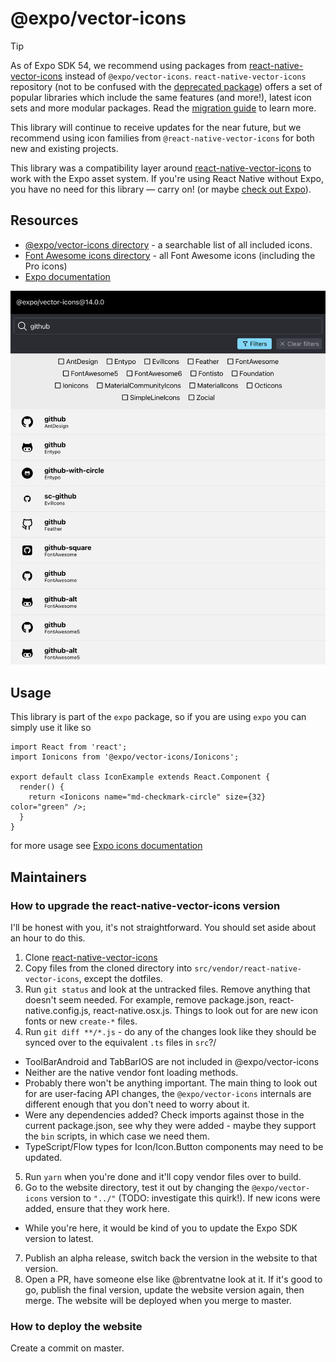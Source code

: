 # @expo/vector-icons

> [!TIP]
> As of Expo SDK 54, we recommend using packages from [react-native-vector-icons](https://github.com/oblador/react-native-vector-icons) instead of `@expo/vector-icons`. `react-native-vector-icons` repository (not to be confused with the [deprecated package](https://www.npmjs.com/package/react-native-vector-icons)) offers a set of popular libraries which include the same features (and more!), latest icon sets and more modular packages. Read the [migration guide](https://expo.fyi/migrating-from-expo-vector-icons) to learn more.
>
> This library will continue to receive updates for the near future, but we recommend using icon families from `@react-native-vector-icons` for both new and existing projects.

This library was a compatibility layer around [react-native-vector-icons](https://github.com/oblador/react-native-vector-icons) to work with the Expo asset system. If you're using React Native without Expo, you have no need for this library — carry on! (or maybe [check out Expo](https://expo.dev/)).

## Resources

- [@expo/vector-icons directory](https://icons.expo.fyi/) - a searchable list of all included icons.
- [Font Awesome icons directory](https://fontawesome.com/icons) - all Font Awesome icons (including the Pro icons)
- [Expo documentation](https://docs.expo.dev/)

![Screenshot of website](.github/assets/website-screenshot.png)

## Usage

This library is part of the `expo` package, so if you are using `expo` you can simply use it like so

```tsx
import React from 'react';
import Ionicons from '@expo/vector-icons/Ionicons';

export default class IconExample extends React.Component {
  render() {
    return <Ionicons name="md-checkmark-circle" size={32} color="green" />;
  }
}
```

for more usage see [Expo icons documentation](https://docs.expo.io/guides/icons/)

## Maintainers

### How to upgrade the react-native-vector-icons version

I'll be honest with you, it's not straightforward. You should set aside about an hour to do this.

1. Clone [react-native-vector-icons](https://github.com/oblador/react-native-vector-icons)
2. Copy files from the cloned directory into `src/vendor/react-native-vector-icons`, except the dotfiles.
3. Run `git status` and look at the untracked files. Remove anything that doesn't seem needed. For example, remove package.json, react-native.config.js, react-native.osx.js. Things to look out for are new icon fonts or new `create-*` files.
4. Run `git diff **/*.js` - do any of the changes look like they should be synced over to the equivalent `.ts` files in `src`?/

- ToolBarAndroid and TabBarIOS are not included in @expo/vector-icons
- Neither are the native vendor font loading methods.
- Probably there won't be anything important. The main thing to look out for are user-facing API changes, the `@expo/vector-icons` internals are different enough that you don't need to worry about it.
- Were any dependencies added? Check imports against those in the current package.json, see why they were added - maybe they support the `bin` scripts, in which case we need them.
- TypeScript/Flow types for Icon/Icon.Button components may need to be updated.

5. Run `yarn` when you're done and it'll copy vendor files over to build.
6. Go to the website directory, test it out by changing the `@expo/vector-icons` version to `"../"` (TODO: investigate this quirk!). If new icons were added, ensure that they work here.

- While you're here, it would be kind of you to update the Expo SDK version to latest.

7. Publish an alpha release, switch back the version in the website to that version.
8. Open a PR, have someone else like @brentvatne look at it. If it's good to go, publish the final version, update the website version again, then merge. The website will be deployed when you merge to master.

### How to deploy the website

Create a commit on master.
